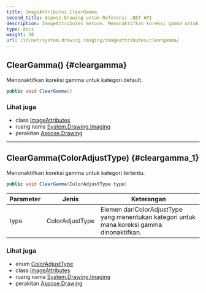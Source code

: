```yaml
---
title: ImageAttributes.ClearGamma
second_title: Aspose.Drawing untuk Referensi .NET API
description: ImageAttributes metode. Menonaktifkan koreksi gamma untuk kategori default.
type: docs
weight: 50
url: /id/net/system.drawing.imaging/imageattributes/cleargamma/
---
```

## ClearGamma() {#cleargamma}

Menonaktifkan koreksi gamma untuk kategori default.

```csharp
public void ClearGamma()
```

### Lihat juga

* class [ImageAttributes](../)
* ruang nama [System.Drawing.Imaging](../../imageattributes/)
* perakitan [Aspose.Drawing](../../../)

---

## ClearGamma(ColorAdjustType) {#cleargamma_1}

Menonaktifkan koreksi gamma untuk kategori tertentu.

```csharp
public void ClearGamma(ColorAdjustType type)
```

| Parameter | Jenis | Keterangan |
| --- | --- | --- |
| type | ColorAdjustType | Elemen dariColorAdjustType yang menentukan kategori untuk mana koreksi gamma dinonaktifkan. |

### Lihat juga

* enum [ColorAdjustType](../../coloradjusttype/)
* class [ImageAttributes](../)
* ruang nama [System.Drawing.Imaging](../../imageattributes/)
* perakitan [Aspose.Drawing](../../../)


